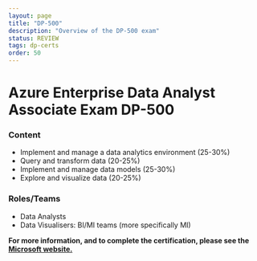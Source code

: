 ```yaml
---
layout: page
title: "DP-500"
description: "Overview of the DP-500 exam"
status: REVIEW
tags: dp-certs
order: 50
---
```

# Azure Enterprise Data Analyst Associate Exam DP-500
  
### Content
  
- Implement and manage a data analytics environment (25-30%)
- Query and transform data (20-25%)
- Implement and manage data models (25-30%)
- Explore and visualize data (20-25%)
  
### Roles/Teams
  
- Data Analysts
- Data Visualisers: BI/MI teams (more specifically MI)  

**For more information, and to complete the certification, please see the [Microsoft website.][dp-500]**

[dp-500]: https://learn.microsoft.com/en-gb/credentials/certifications/exams/dp-500/